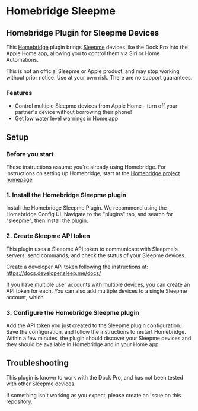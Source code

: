 # Homebridge Sleepme
## Homebridge Plugin for Sleepme Devices

This [Homebridge](https://homebridge.io/) plugin brings [Sleepme](https://sleep.me/) devices like the Dock Pro into the Apple Home app, allowing you to control them via Siri or Home Automations.

This is not an official Sleepme or Apple product, and may stop working without prior notice. Use at your own risk. There are no support guarantees.

### Features

* Control multiple Sleepme devices from Apple Home - turn off your partner's device without borrowing their phone!
* Get low water level warnings in Home app

## Setup

### Before you start

These instructions assume you're already using Homebridge.
For instructions on setting up Homebridge, start at the [Homebridge project homepage](https://homebridge.io/)

### 1. Install the Homebridge Sleepme plugin

Install the Homebridge Sleepme Plugin. We recommend using the Homebridge Config UI. Navigate to the "plugins" tab, and search for "sleepme", then install the plugin.

### 2. Create Sleepme API token 
This plugin uses a Sleepme API token to communicate with Sleepme's servers, send commands, and check the status of your Sleepme devices.

Create a developer API token following the instructions at: https://docs.developer.sleep.me/docs/

If you have multiple user accounts with multiple devices, you can create an API token for each. You can also add multiple devices to a single Sleepme account, which 

### 3. Configure the Homebridge Sleepme plugin 

Add the API token you just created to the Sleepme plugin configuration. Save the configuration, and follow the instructions to restart Homebridge. Within a few minutes, the plugin should discover your Sleepme devices and they should be available in Homebridge and in your Home app. 

## Troubleshooting

This plugin is known to work with the Dock Pro, and has not been tested with other Sleepme devices.

If something isn't working as you expect, please create an Issue on this repository.